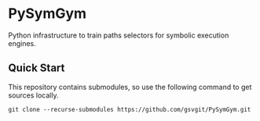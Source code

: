 # PySymGym
Python infrastructure to train paths selectors for symbolic execution engines.

## Quick Start

This repository contains submodules, so use the following command to get sources locally. 
```
git clone --recurse-submodules https://github.com/gsvgit/PySymGym.git
```
